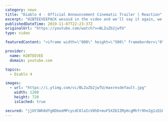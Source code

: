 ```yaml
---
category: news
title: "Diablo 4 - Official Announcement Cinematic Trailer | Reaction"
excerpt: "H2BTEEVEEPACK wesaid in the video and we'll say it again, we back again with another reaction video. We did the demonic and scary video game Diablo ..."
publishedDateTime: 2019-11-07T22:23:37Z
originalUrl: "https://youtube.com/watch?v=BLZuZb2jwTU"
type: video

featuredContent: "<iframe width=\"800\" height=\"500\" frameborder=\"0\" src=\"https://www.youtube.com/embed/BLZuZb2jwTU\" allow=\"accelerometer; autoplay; encrypted-media; gyroscope; picture-in-picture\" allowfullscreen></iframe>"

provider:
  name: H2BTEEVEE
  domain: youtube.com

topics:
  - Diablo 4

images:
  - url: "https://i.ytimg.com/vi/BLZuZb2jwTU/maxresdefault.jpg"
    width: 1280
    height: 720
    isCached: true

secured: "jjUY3Wh8dfg0DbeeMPcycdC6laIcV0hD+muF5XZ6IZMyHcgMhfr9hn2g1zQ1QB47l7lM858xfLXLc761JMA9LkkCh0rkCdH0KgVrjBE4BO/9hHjA+5GprnK5gN/478N7bIBOeScbLQsON/1kwxCaZjrBTeWd+0gxq0LCQZyK+Xv/W8K8goHJ+/fa6K7hrb0WlPtPVx/VQzmiws43Q7VcpUXTZVQxGpJrDJ6L0li7eg/RouhnRnK+A2OT7ii7DxZ5/mHfGmwYmc++jhm0qd/1zeSKlbkPEFTqQ0bgU2C2SLfubVWehiHeMgjumpJ1wER2LSrmyPxzJfgaGhIJeHU3ahcwGsKDJ7Kgzs+ljCTLBMyXUP6rsgo7C1sE60+hjbNKlPgDzM3HTeqNff1U0ZANlPyrleMdeiuFYKz3QZaWp5GfzjJyS4pV4WPCYf8vIoBX;X4MFtQUQUvHapbqxu++fxQ=="
---
```


